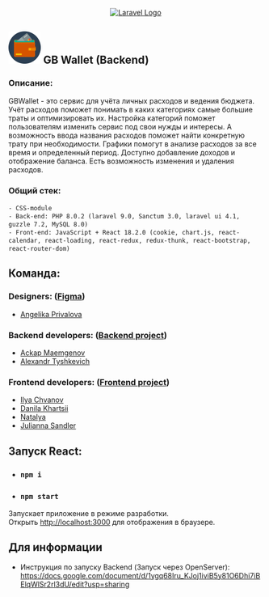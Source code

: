 <p align="center"><a href="https://laravel.com" target="_blank"><img src="https://raw.githubusercontent.com/laravel/art/master/logo-lockup/5%20SVG/2%20CMYK/1%20Full%20Color/laravel-logolockup-cmyk-red.svg" width="400" alt="Laravel Logo"></a></p>

## <img src="LOGO.ico" alt="logo">  GB Wallet (Backend)

### Описание:
GBWallet - это сервис для учёта личных расходов и ведения бюджета.
Учёт расходов поможет понимать в каких категориях самые большие траты и оптимизировать их.
Настройка категорий поможет пользователям изменить сервис под свои нужды и интересы. А возможность ввода названия расходов поможет найти конкретную трату при необходимости. Графики помогут в анализе расходов за все время и определенный период.
Доступно добавление доходов и отображение баланса. Есть возможность изменения и удаления расходов.
### Общий стек:
```
- CSS-module
- Back-end: PHP 8.0.2 (laravel 9.0, Sanctum 3.0, laravel ui 4.1, guzzle 7.2, MySQL 8.0)
- Front-end: JavaScript + React 18.2.0 (cookie, chart.js, react-calendar, react-loading, react-redux, redux-thunk, react-bootstrap, react-router-dom)
```

## Команда:
### Designers: ([Figma](https://www.figma.com/file/Tq11bpRCAAfqV1SX7QGz7i/Untitled?node-id=0%3A1&t=cr5B8Gp0qxOEvJOA-0))
- [Angelika Privalova](https://github.com/) 
  
### Backend developers: ([Backend project](https://github.com/PanKoroban/wallet_back))
- [Ackap Maemgenov](https://github.com/ackapga)
- [Alexandr Tyshkevich](https://github.com/PanKoroban)

### Frontend developers: ([Frontend project](https://github.com/Mercique/Wallet-project))
- [Ilya Chvanov](https://github.com/Mercique)
- [Danila Khartsii](https://github.com/DanilaKhartsii)
- [Natalya](https://github.com/Star1515)
- [Julianna Sandler](https://github.com/mirakwon24)

## Запуск React:
- ### `npm i`
- ### `npm start`

Запускает приложение в режиме разработки.\
Открыть [http://localhost:3000](http://localhost:3000) для отображения в браузере.

## Для информации
- Инструкция по запуску Backend (Запуск через OpenServer): https://docs.google.com/document/d/1ygq68Iru_KJoj1iviB5y81O6Dhi7iBElqWlSr2rl3dU/edit?usp=sharing
